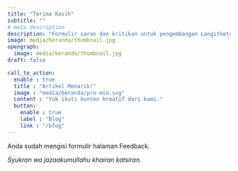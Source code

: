 ```yaml
---
title: "Terima Kasih"
subtitle: ""
# meta description
description: "Formulir saran dan kritikan untuk pengembangan Langitketujuh OS."
image: media/beranda/thumbnail.jpg
opengraph:
  image: media/beranda/thumbnail.jpg
draft: false

call_to_action:
  enable : true
  title : "Artikel Menarik!"
  image : "media/beranda/pro-min.svg"
  content : "Yuk ikuti konten kreatif dari kami."
  button:
    enable : true
    label : "Blog"
    link : "/blog"
---
```


Anda sudah mengisi formulir halaman Feedback.

_Syukran wa jazaakumullahu khairan katsiran._
